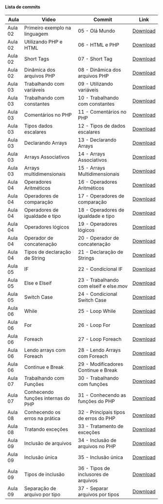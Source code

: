 #### Lista de commits
Aula | Video | Commit | Link 
------ | ------ | ------ | ------ 
Aula 02 | Primeiro exemplo na linguagem | 05 - Olá Mundo | [Download](https://github.com/treinaweb/treinaweb-php-fundamentos/archive/cf3dcdb5cefa6ed7b1d5d9e17f9d781501839857.zip) 
Aula 02 | Utilizando PHP e HTML | 06 - HTML e PHP | [Download](https://github.com/treinaweb/treinaweb-php-fundamentos/archive/b0be8ca8488220cdf937f5b71d139bf18301e020.zip) 
Aula 02 | Short Tags | 07 - Short Tag | [Download](https://github.com/treinaweb/treinaweb-php-fundamentos/archive/79a5461d3cfac04358efe8cb4a291ae6a23c1c79.zip) 
Aula 02 | Dinâmica dos arquivos PHP | 08 - Dinâmica dos arquivos PHP | [Download](https://github.com/treinaweb/treinaweb-php-fundamentos/archive/44b0a84f8c07390e61ea49904a635b418a6cb5b8.zip) 
Aula 03 | Trabalhando com variáveis | 09 - Utilizando variáveis | [Download](https://github.com/treinaweb/treinaweb-php-fundamentos/archive/3c069323d2580e03a36f30beedfb5de9070b320f.zip) 
Aula 03 | Trabalhando com constantes | 10 - Trabalhando com constantes | [Download](https://github.com/treinaweb/treinaweb-php-fundamentos/archive/269e807c16858ec74015e68657af97ee89db4a23.zip) 
Aula 03 | Comentários no PHP | 11 - Comentários no PHP | [Download](https://github.com/treinaweb/treinaweb-php-fundamentos/archive/0588e9dc8095fc2e6efdcf02b4c771e9f1f2049e.zip) 
Aula 03 | Tipos dados escalares | 12 - Tipos de dados escalares | [Download](https://github.com/treinaweb/treinaweb-php-fundamentos/archive/98ab0b987ca3b959ffceb5c1bb05fd610aab10f4.zip) 
Aula 03 | Declarando Arrays | 13 - Declarando Arrays | [Download](https://github.com/treinaweb/treinaweb-php-fundamentos/archive/1867e366e1963644bbd3a1eca653698c7326ac52.zip) 
Aula 03 | Arrays Associativos | 14 - Arrays Associativos | [Download](https://github.com/treinaweb/treinaweb-php-fundamentos/archive/77691cb3c33d8cdb9964daab7c0ed6146925bade.zip) 
Aula 03 | Arrays multidimensionais | 15 - Arrays Multidimensionais | [Download](https://github.com/treinaweb/treinaweb-php-fundamentos/archive/213240ef7aec00fbb5bbea740d160db93fd92324.zip) 
Aula 04 | Operadores Aritméticos | 16 - Operadores Aritméticos | [Download](https://github.com/treinaweb/treinaweb-php-fundamentos/archive/0f3aae1f6baf6623652249fbc691a7ddcfaa465d.zip) 
Aula 04 | Operadores de comparação | 17 - Operadores de comparação | [Download](https://github.com/treinaweb/treinaweb-php-fundamentos/archive/46a139897c0efcfd6c24740e5876759acfaf8557.zip) 
Aula 04 | Operadores de igualdade e tipo  | 18 - Operadores de igualdade e tipo | [Download](https://github.com/treinaweb/treinaweb-php-fundamentos/archive/162aac64d661f1a27e3b774142ed553da38b83da.zip) 
Aula 04 | Operadores lógicos  | 19 - Operadores lógicos | [Download](https://github.com/treinaweb/treinaweb-php-fundamentos/archive/ed1521aa48d8f61be4dbe8bedabfc5c0dca01e83.zip) 
Aula 04 | Operador de concatenação  | 20 - Operador de concatenação | [Download](https://github.com/treinaweb/treinaweb-php-fundamentos/archive/d21f5e3deefc1d90754f6fbf7f4323c451fbf2ae.zip) 
Aula 04 | Tipos de declaração de String  | 21 - Declaração de Strings | [Download](https://github.com/treinaweb/treinaweb-php-fundamentos/archive/83a172bb66122f01c2ea34cc194aac270eef182c.zip) 
Aula 05 | IF | 22 - Condicional IF | [Download](https://github.com/treinaweb/treinaweb-php-fundamentos/archive/458b8d4a2c104d493a76f147c2a0b1ef3088de9b.zip) 
Aula 05 | Else e Elseif | 23 - Trabalhando com elseif e else.mov | [Download](https://github.com/treinaweb/treinaweb-php-fundamentos/archive/3790f75f2687d83d05dd1ae027f6cf5e9ce620fc.zip) 
Aula 05 | Switch Case | 24 - Condicional Switch Case | [Download](https://github.com/treinaweb/treinaweb-php-fundamentos/archive/20b4ad4854bb8beeb5cf2ba9b644c2330cab5f8d.zip) 
Aula 06 | While | 25 - Loop While | [Download](https://github.com/treinaweb/treinaweb-php-fundamentos/archive/87d222fc1cc9ac907581d850eb396b3a548c619e.zip) 
Aula 06 | For | 26 - Loop For | [Download](https://github.com/treinaweb/treinaweb-php-fundamentos/archive/f31f3e878096d15ffa5f6d889a890299026427a2.zip) 
Aula 06 | Foreach | 27 - Loop Foreach | [Download](https://github.com/treinaweb/treinaweb-php-fundamentos/archive/78dc11f811e7b2f732de40d39f763aaf343b261c.zip) 
Aula 06 | Lendo arrays com Foreach | 28 - Lendo Arrays com Foreach | [Download](https://github.com/treinaweb/treinaweb-php-fundamentos/archive/f1f57431cbe6d775ab5b9455f466101f6c6581e8.zip) 
Aula 06 | Continue e Break | 29 - Modificadores Continue e Break | [Download](https://github.com/treinaweb/treinaweb-php-fundamentos/archive/3aa748367f1205acf527df8d984e63c602cd4615.zip) 
Aula 07 | Trabalhando com Funções | 30 - Trabalhando com funções | [Download](https://github.com/treinaweb/treinaweb-php-fundamentos/archive/37d3af8250b2992d2ebd308fd2ca27b3af1bb631.zip) 
Aula 07 | Conhecendo funções internas do PHP | 31 - Conhecendo as funções do PHP | [Download](https://github.com/treinaweb/treinaweb-php-fundamentos/archive/a3e5db778c475214648588f47b74934b6c26e5dd.zip) 
Aula 08 | Conhecendo os erros na prática | 32 - Principais tipos de erros do PHP | [Download](https://github.com/treinaweb/treinaweb-php-fundamentos/archive/103288b5e33f83fc5c3a13d4a9749934fa2bea25.zip) 
Aula 08 | Tratando exceções | 33 - Tratamento de exceções | [Download](https://github.com/treinaweb/treinaweb-php-fundamentos/archive/5b8ac51abb8667854ef36e6230c389f7b82277b7.zip) 
Aula 09 | Inclusão de arquivos | 34 - Inclusão de arquivos no PHP | [Download](https://github.com/treinaweb/treinaweb-php-fundamentos/archive/ae8eae9d20688a884fef5eb2d20f59f77527e517.zip) 
Aula 09 | Inclusão única | 35 - Inclusão única | [Download](https://github.com/treinaweb/treinaweb-php-fundamentos/archive/6be62a6e3d60a25895ca1db7277dda9496075fee.zip) 
Aula 09 | Tipos de inclusão | 36 - Tipos de inclusores de arquivos | [Download](https://github.com/treinaweb/treinaweb-php-fundamentos/archive/ff55ea49fb01afcbb7514b0d201a4378792cb545.zip) 
Aula 09 | Separação de arquivo por tipo | 37 - Separar arquivos por tipos | [Download](https://github.com/treinaweb/treinaweb-php-fundamentos/archive/c98ea25d0fd058390d78b56a1b84338e92f37219.zip) 
